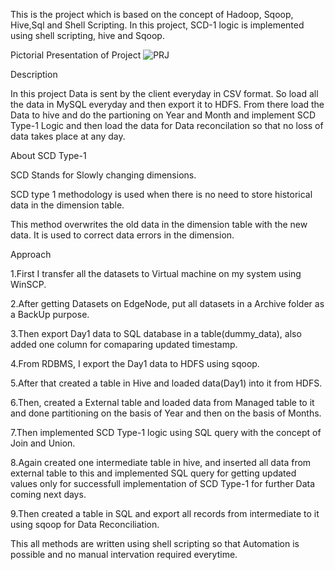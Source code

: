 This is the project which is based on the concept of Hadoop, Sqoop, Hive,Sql and Shell Scripting. In this project, SCD-1 logic is implemented using shell scripting, hive and Sqoop.

Pictorial Presentation of Project
![PRJ](https://user-images.githubusercontent.com/107995926/175781084-30b27f94-104b-4ca9-945c-ee7ddce15bbb.jpeg)



Description

In this project Data is sent by the client everyday in CSV format. So load all the data in MySQL everyday and then export it to HDFS. From there load the Data to hive
and do the partioning on Year and Month and implement SCD Type-1 Logic and then load the data for Data reconcilation so that no loss of data takes place at any day.




About SCD Type-1

SCD Stands for Slowly changing dimensions.

SCD type 1 methodology is used when there is no need to store historical data in the dimension table.

This method overwrites the old data in the dimension table with the new data. It is used to correct data errors in the dimension.



Approach

1.First I transfer all the datasets to Virtual machine on my system using WinSCP.

2.After getting Datasets on EdgeNode, put all datasets in a Archive folder as a BackUp purpose.

3.Then export Day1 data to SQL database in a table(dummy_data), also added one column for comaparing updated timestamp.

4.From RDBMS, I export the Day1 data to HDFS using sqoop.

5.After that created a table in Hive and loaded data(Day1) into it from HDFS.

6.Then, created a External table and loaded data from Managed table to it and
done partitioning on the basis of Year and then on the basis of Months.

7.Then implemented SCD Type-1 logic using SQL query with the concept of Join and Union.

8.Again created one intermediate table in hive, and inserted all data from external table to this and implemented SQL query for getting updated values only for successfull implementation of SCD Type-1 for further Data coming next days.

9.Then created a table in SQL and export all records from intermediate to it using sqoop for Data Reconciliation.




This all methods are written using shell scripting so that Automation is possible and no manual intervation required everytime.

